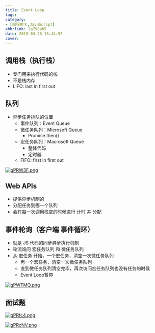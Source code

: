 ```yaml
---
title: Event Loop
tags:
category:
- [编程相关,JavaScript] 
abbrlink: 2a798ab5
date: 2019-03-26 15:44:57
cover:
---
```




## 调用栈（执行栈）
+ 专门用来执行代码的栈
+ 不是栈内存
+ LIFO: last in first out

## 队列
+ 异步任务排队的位置
  + 事件队列：Event Queue
  + 微任务队列：Microsoft Queue
    + Promise.then()
  + 宏任务队列：Macrosoft Queue
    + 整体代码
    + 定时器
  + FIFO: first in first out

[![gPRW3F.png](https://z3.ax1x.com/2021/04/28/gPRW3F.png)](https://imgtu.com/i/gPRW3F)

## Web APIs
+ 提供异步机制的
+ 分配任务到哪一个队列
+ 会在每一次调用栈空的时候进行 计时 并 分配

## 事件轮询（客户端 事件循环）
+ 就是 JS 代码的同步异步执行机制
+ 轮流询问 宏任务队列 和 微任务队列
+ 从 宏任务 开始，一个宏任务，清空一次微任务队列
  + 再一个宏任务，清空一次微任务队列
  + 直到微任务队列清空完毕，再次访问宏任务队列也没有任务的时候
  + Event Loop暂停


[![gPWTMQ.png](https://z3.ax1x.com/2021/04/28/gPWTMQ.png)](https://imgtu.com/i/gPWTMQ)
## 面试题
[![gPRfc4.png](https://z3.ax1x.com/2021/04/28/gPRfc4.png)](https://imgtu.com/i/gPRfc4)

[![gPRcNV.png](https://z3.ax1x.com/2021/04/28/gPRcNV.png)](https://imgtu.com/i/gPRcNV)